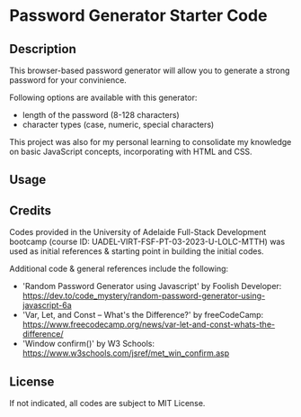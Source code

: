 # Password Generator Starter Code


## Description

This browser-based password generator will allow you to generate a strong password for your convinience.

Following options are available with this generator:
- length of the password (8-128 characters)
- character types (case, numeric, special characters)

This project was also for my personal learning to consolidate my knowledge on basic JavaScript concepts, incorporating with HTML and CSS.


## Usage

<!-- Provide instructions and examples for use. Include screenshots as needed.

To add a screenshot, create an `assets/images` folder in your repository and upload your screenshot to it. Then, using the relative filepath, add it to your README using the following syntax:

    ```md
    ![alt text](assets/images/screenshot.png)
    ``` -->

## Credits

Codes provided in the University of Adelaide Full-Stack Development bootcamp (course ID: UADEL-VIRT-FSF-PT-03-2023-U-LOLC-MTTH) was used as initial references & starting point in building the initial codes.

Additional code & general references include the following:
- 'Random Password Generator using Javascript' by Foolish Developer: <https://dev.to/code_mystery/random-password-generator-using-javascript-6a>
- 'Var, Let, and Const – What's the Difference?' by freeCodeCamp: <https://www.freecodecamp.org/news/var-let-and-const-whats-the-difference/>
- 'Window confirm()' by W3 Schools: <https://www.w3schools.com/jsref/met_win_confirm.asp>


## License

If not indicated, all codes are subject to MIT License.
